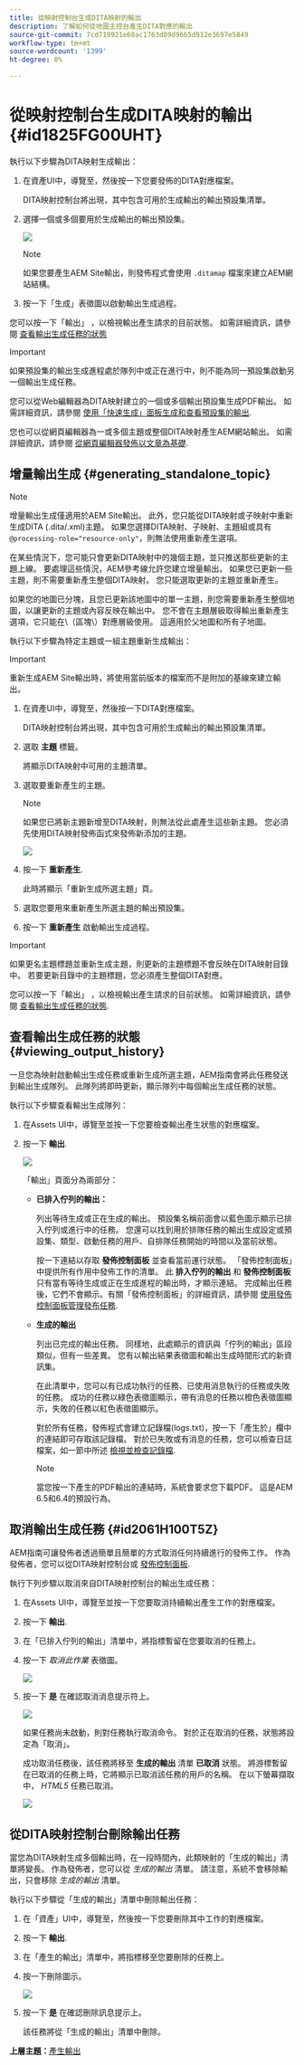 ```yaml
---
title: 從映射控制台生成DITA映射的輸出
description: 了解如何從地圖主控台產生DITA對應的輸出
source-git-commit: 7cd719921e68ac1763d09d9665d912e3697e5849
workflow-type: tm+mt
source-wordcount: '1399'
ht-degree: 0%

---
```



# 從映射控制台生成DITA映射的輸出 {#id1825FG00UHT}

執行以下步驟為DITA映射生成輸出：

1. 在資產UI中，導覽至，然後按一下您要發佈的DITA對應檔案。

   DITA映射控制台將出現，其中包含可用於生成輸出的輸出預設集清單。

1. 選擇一個或多個要用於生成輸出的輸出預設集。

   ![](images/generate-multiple-outputs-uuid.png)

   >[!NOTE]
   >
   > 如果您要產生AEM Site輸出，則發佈程式會使用 `.ditamap` 檔案來建立AEM網站結構。

1. 按一下「生成」表徵圖以啟動輸出生成過程。


您可以按一下「輸出」 ，以檢視輸出產生請求的目前狀態。 如需詳細資訊，請參閱 [查看輸出生成任務的狀態](#viewing_output_history)

>[!IMPORTANT]
>
> 如果預設集的輸出生成進程處於隊列中或正在進行中，則不能為同一預設集啟動另一個輸出生成任務。

您可以從Web編輯器為DITA映射建立的一個或多個輸出預設集生成PDF輸出。 如需詳細資訊，請參閱 [使用「快速生成」面板生成和查看預設集的輸出](web-editor-quick-generate-panel.md#).

您也可以從網頁編輯器為一或多個主題或整個DITA映射產生AEM網站輸出。 如需詳細資訊，請參閱 [從網頁編輯器發佈以文章為基礎](web-editor-article-publishing.md#id218CK0U019I).

## 增量輸出生成 {#generating_standalone_topic}

>[!NOTE]
>
> 增量輸出生成僅適用於AEM Site輸出。 此外，您只能從DITA映射或子映射中重新生成DITA \(.dita/.xml\)主題。 如果您選擇DITA映射、子映射、主題組或具有 `@processing-role="resource-only"`，則無法使用重新產生選項。

在某些情況下，您可能只會更新DITA映射中的幾個主題，並只推送那些更新的主題上線。 要處理這些情況，AEM參考線允許您建立增量輸出。 如果您已更新一些主題，則不需要重新產生整個DITA映射。 您只能選取更新的主題並重新產生。

如果您的地圖已分塊，且您已更新該地圖中的單一主題，則您需要重新產生整個地圖，以讓更新的主題或內容反映在輸出中。 您不會在主題層級取得輸出重新產生選項，它只能在\（區塊\）對應層級使用。 這適用於父地圖和所有子地圖。

執行以下步驟為特定主題或一組主題重新生成輸出：

>[!IMPORTANT]
>
> 重新生成AEM Site輸出時，將使用當前版本的檔案而不是附加的基線來建立輸出。

1. 在資產UI中，導覽至，然後按一下DITA對應檔案。

   DITA映射控制台將出現，其中包含可用於生成輸出的輸出預設集清單。

1. 選取 **主題** 標籤。

   將顯示DITA映射中可用的主題清單。

1. 選取要重新產生的主題。

   >[!NOTE]
   >
   > 如果您已將新主題新增至DITA映射，則無法從此處產生這些新主題。 您必須先使用DITA映射發佈函式來發佈新添加的主題。

   ![](images/regenerate-topics.png)

1. 按一下 **重新產生**.

   此時將顯示「重新生成所選主題」頁。

1. 選取您要用來重新產生所選主題的輸出預設集。

1. 按一下 **重新產生** 啟動輸出生成過程。


>[!IMPORTANT]
>
> 如果更名主題標題並重新生成主題，則更新的主題標題不會反映在DITA映射目錄中。 若要更新目錄中的主題標題，您必須產生整個DITA對應。

您可以按一下「輸出」 ，以檢視輸出產生請求的目前狀態。 如需詳細資訊，請參閱 [查看輸出生成任務的狀態](#viewing_output_history).

## 查看輸出生成任務的狀態 {#viewing_output_history}

一旦您為映射啟動輸出生成任務或重新生成所選主題，AEM指南會將此任務發送到輸出生成隊列。 此隊列將即時更新，顯示隊列中每個輸出生成任務的狀態。

執行以下步驟查看輸出生成隊列：

1. 在Assets UI中，導覽至並按一下您要檢查輸出產生狀態的對應檔案。

1. 按一下 **輸出**.

   ![](images/output-queued.png)

   「輸出」頁面分為兩部分：

   - **已排入佇列的輸出：**

      列出等待生成或正在生成的輸出。 預設集名稱前面會以藍色圖示顯示已排入佇列或進行中的任務。 您還可以找到用於排隊任務的輸出生成設定或預設集、類型、啟動任務的用戶、自排隊任務開始的時間以及當前狀態。

      按一下連結以存取 **發佈控制面板** 並查看當前運行狀態。 「發佈控制面板」中提供所有作用中發佈工作的清單。 此 **排入佇列的輸出** 和 **發佈控制面板**&#x200B;只有當有等待生成或正在生成進程的輸出時，才顯示連結。 完成輸出任務後，它們不會顯示。有關「發佈控制面板」的詳細資訊，請參閱 [使用發佈控制面板管理發布任務](generate-output-publish-dashboard.md#).

   - **生成的輸出**

      列出已完成的輸出任務。 同樣地，此處顯示的資訊與「佇列的輸出」區段類似，但有一些差異。 您有以輸出結果表徵圖和輸出生成時間形式的新資訊集。

      在此清單中，您可以有已成功執行的任務、已使用消息執行的任務或失敗的任務。 成功的任務以綠色表徵圖顯示，帶有消息的任務以橙色表徵圖顯示，失敗的任務以紅色表徵圖顯示。

      對於所有任務，發佈程式會建立記錄檔\(logs.txt\)，按一下「產生於」欄中的連結即可存取該記錄檔。 對於已失敗或有消息的任務，您可以檢查日誌檔案，如一節中所述 [檢視並檢查記錄檔](generate-output-basic-troubleshooting.md#id1822G0P0CHS).

      >[!NOTE]
      >
      > 當您按一下產生的PDF輸出的連結時，系統會要求您下載PDF。 這是AEM 6.5和6.4的預設行為。


## 取消輸出生成任務 {#id2061H100T5Z}

AEM指南可讓發佈者透過簡單且簡單的方式取消任何持續進行的發佈工作。 作為發佈者，您可以從DITA映射控制台或 [發佈控制面板](generate-output-publish-dashboard.md#).

執行下列步驟以取消來自DITA映射控制台的輸出生成任務：

1. 在Assets UI中，導覽至並按一下您要取消持續輸出產生工作的對應檔案。

1. 按一下 **輸出**.

1. 在「已排入佇列的輸出」清單中，將指標暫留在您要取消的任務上。

1. 按一下 *取消此作業* 表徵圖。

   ![](images/cancel-publish-task-map-console.png)

1. 按一下 **是** 在確認取消消息提示符上。

   ![](images/confirm-cancel-output-map-condole.png)

   如果任務尚未啟動，則對任務執行取消命令。 對於正在取消的任務，狀態將設定為「取消」。

   成功取消任務後，該任務將移至 **生成的輸出** 清單 **已取消** 狀態。 將游標暫留在已取消的任務上時，它將顯示已取消該任務的用戶的名稱。 在以下螢幕擷取中， *HTML5* 任務已取消。

   ![](images/cancelled-output-task.png)


## 從DITA映射控制台刪除輸出任務

當您為DITA映射生成多個輸出時，在一段時間內，此類映射的「生成的輸出」清單將變長。 作為發佈者，您可以從 *生成的輸出* 清單。 請注意，系統不會移除輸出，只會移除 *生成的輸出* 清單。

執行以下步驟從「生成的輸出」清單中刪除輸出任務：

1. 在「資產」UI中，導覽至，然後按一下您要刪除其中工作的對應檔案。

1. 按一下 **輸出**.

1. 在「產生的輸出」清單中，將指標移至您要刪除的任務上。

1. 按一下刪除圖示。

   ![](images/delete-output-task.png)

1. 按一下 **是** 在確認刪除訊息提示上。

   該任務將從「生成的輸出」清單中刪除。


**上層主題：**[&#x200B;產生輸出](generate-output.md)

